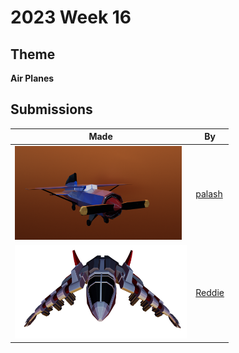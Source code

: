 # 2023 Week 16


## Theme

**Air Planes**


## Submissions

| Made | By |
|------|----|
| <img src="./palash/cezeena_2.png" height="150" /> | [palash](./palash/) |
| <img src="./Reddie/WeeklyJet.png" height="150" /> | [Reddie](./Reddie/) |
